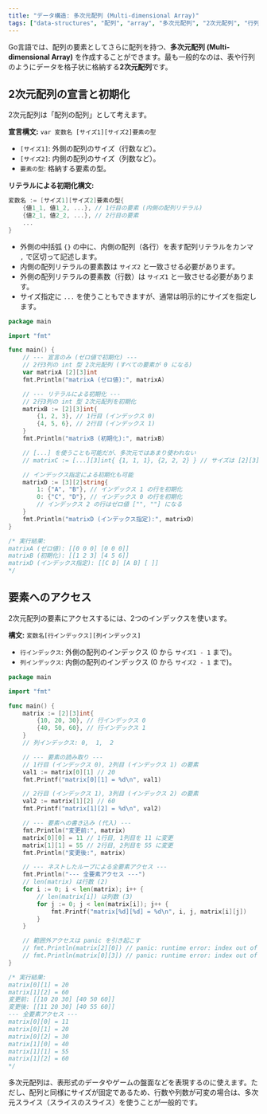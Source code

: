 ```yaml
---
title: "データ構造: 多次元配列 (Multi-dimensional Array)"
tags: ["data-structures", "配列", "array", "多次元配列", "2次元配列", "行列"]
---
```


Go言語では、配列の要素としてさらに配列を持つ、**多次元配列 (Multi-dimensional Array)** を作成することができます。最も一般的なのは、表や行列のようにデータを格子状に格納する**2次元配列**です。

## 2次元配列の宣言と初期化

2次元配列は「配列の配列」として考えます。

**宣言構文:** `var 変数名 [サイズ1][サイズ2]要素の型`

*   `[サイズ1]`: 外側の配列のサイズ（行数など）。
*   `[サイズ2]`: 内側の配列のサイズ（列数など）。
*   `要素の型`: 格納する要素の型。

**リテラルによる初期化構文:**
```go
変数名 := [サイズ1][サイズ2]要素の型{
	{値1_1, 値1_2, ...}, // 1行目の要素 (内側の配列リテラル)
	{値2_1, 値2_2, ...}, // 2行目の要素
	...
}
```

*   外側の中括弧 `{}` の中に、内側の配列（各行）を表す配列リテラルをカンマ `,` で区切って記述します。
*   内側の配列リテラルの要素数は `サイズ2` と一致させる必要があります。
*   外側の配列リテラルの要素数（行数）は `サイズ1` と一致させる必要があります。
*   サイズ指定に `...` を使うこともできますが、通常は明示的にサイズを指定します。

```go title="2次元配列の宣言と初期化"
package main

import "fmt"

func main() {
	// --- 宣言のみ (ゼロ値で初期化) ---
	// 2行3列の int 型 2次元配列 (すべての要素が 0 になる)
	var matrixA [2][3]int
	fmt.Println("matrixA (ゼロ値):", matrixA)

	// --- リテラルによる初期化 ---
	// 2行3列の int 型 2次元配列を初期化
	matrixB := [2][3]int{
		{1, 2, 3}, // 1行目 (インデックス 0)
		{4, 5, 6}, // 2行目 (インデックス 1)
	}
	fmt.Println("matrixB (初期化):", matrixB)

	// [...] を使うことも可能だが、多次元ではあまり使われない
	// matrixC := [...][3]int{ {1, 1, 1}, {2, 2, 2} } // サイズは [2][3]int と推論される

	// インデックス指定による初期化も可能
	matrixD := [3][2]string{
		1: {"A", "B"}, // インデックス 1 の行を初期化
		0: {"C", "D"}, // インデックス 0 の行を初期化
		// インデックス 2 の行はゼロ値 ["", ""] になる
	}
	fmt.Println("matrixD (インデックス指定):", matrixD)
}

/* 実行結果:
matrixA (ゼロ値): [[0 0 0] [0 0 0]]
matrixB (初期化): [[1 2 3] [4 5 6]]
matrixD (インデックス指定): [[C D] [A B] [ ]]
*/
```

## 要素へのアクセス

2次元配列の要素にアクセスするには、2つのインデックスを使います。

**構文:** `変数名[行インデックス][列インデックス]`

*   `行インデックス`: 外側の配列のインデックス (0 から `サイズ1 - 1` まで)。
*   `列インデックス`: 内側の配列のインデックス (0 から `サイズ2 - 1` まで)。

```go title="2次元配列の要素アクセス"
package main

import "fmt"

func main() {
	matrix := [2][3]int{
		{10, 20, 30}, // 行インデックス 0
		{40, 50, 60}, // 行インデックス 1
	}
	// 列インデックス: 0,  1,  2

	// --- 要素の読み取り ---
	// 1行目 (インデックス 0), 2列目 (インデックス 1) の要素
	val1 := matrix[0][1] // 20
	fmt.Printf("matrix[0][1] = %d\n", val1)

	// 2行目 (インデックス 1), 3列目 (インデックス 2) の要素
	val2 := matrix[1][2] // 60
	fmt.Printf("matrix[1][2] = %d\n", val2)

	// --- 要素への書き込み (代入) ---
	fmt.Println("変更前:", matrix)
	matrix[0][0] = 11 // 1行目, 1列目を 11 に変更
	matrix[1][1] = 55 // 2行目, 2列目を 55 に変更
	fmt.Println("変更後:", matrix)

	// --- ネストしたループによる全要素アクセス ---
	fmt.Println("--- 全要素アクセス ---")
	// len(matrix) は行数 (2)
	for i := 0; i < len(matrix); i++ {
		// len(matrix[i]) は列数 (3)
		for j := 0; j < len(matrix[i]); j++ {
			fmt.Printf("matrix[%d][%d] = %d\n", i, j, matrix[i][j])
		}
	}

	// 範囲外アクセスは panic を引き起こす
	// fmt.Println(matrix[2][0]) // panic: runtime error: index out of range [2] with length 2
	// fmt.Println(matrix[0][3]) // panic: runtime error: index out of range [3] with length 3
}

/* 実行結果:
matrix[0][1] = 20
matrix[1][2] = 60
変更前: [[10 20 30] [40 50 60]]
変更後: [[11 20 30] [40 55 60]]
--- 全要素アクセス ---
matrix[0][0] = 11
matrix[0][1] = 20
matrix[0][2] = 30
matrix[1][0] = 40
matrix[1][1] = 55
matrix[1][2] = 60
*/
```

多次元配列は、表形式のデータやゲームの盤面などを表現するのに使えます。ただし、配列と同様にサイズが固定であるため、行数や列数が可変の場合は、多次元スライス（スライスのスライス）を使うことが一般的です。